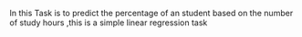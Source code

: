 In this Task is to predict the percentage of an student based on the number of study hours ,this is a simple linear regression task
